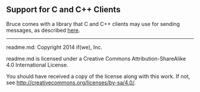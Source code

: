 ## Support for C and C++ Clients

Bruce comes with a library that C and C++ clients may use for sending messages,
as described
[here](https://github.com/tagged/bruce/blob/master/doc/build_install.md#building-bruces-client-library).

-----

readme.md: Copyright 2014 if(we), Inc.

readme.md is licensed under a Creative Commons Attribution-ShareAlike
4.0 International License.

You should have received a copy of the license along with this work. If not,
see <http://creativecommons.org/licenses/by-sa/4.0/>.


